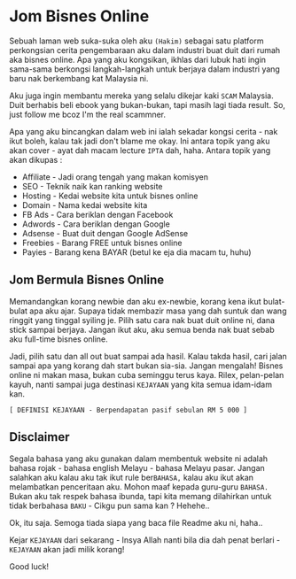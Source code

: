 Jom Bisnes Online
===

Sebuah laman web suka-suka oleh aku `(Hakim)` sebagai satu platform perkongsian cerita pengembaraan aku dalam industri buat duit dari rumah aka bisnes online. Apa yang aku kongsikan, ikhlas dari lubuk hati ingin sama-sama berkongsi langkah-langkah untuk berjaya dalam industri yang baru nak berkembang kat Malaysia ni.

Aku juga ingin membantu mereka yang selalu dikejar kaki `SCAM` Malaysia. Duit berhabis beli ebook yang bukan-bukan, tapi masih lagi tiada result. So, just follow me bcoz I'm the real scammner.

Apa yang aku bincangkan dalam web ini ialah sekadar kongsi cerita - nak ikut boleh, kalau tak jadi don't blame me okay. Ini antara topik yang aku akan cover - ayat dah macam lecture `IPTA` dah, haha. Antara topik yang akan dikupas :

* Affiliate - Jadi orang tengah yang makan komisyen
* SEO - Teknik naik kan ranking website
* Hosting - Kedai website kita untuk bisnes online
* Domain - Nama kedai website kita
* FB Ads - Cara beriklan dengan Facebook
* Adwords - Cara beriklan dengan Google
* Adsense - Buat duit dengan Google AdSense
* Freebies - Barang FREE untuk bisnes online
* Payies - Barang kena BAYAR (betul ke eja dia macam tu, huhu)

Jom Bermula Bisnes Online
---------------

Memandangkan korang newbie dan aku ex-newbie, korang kena ikut bulat-bulat apa aku ajar. Supaya tidak membazir masa yang dah suntuk dan wang ringgit yang tinggal syiling je. Pilih satu cara nak buat duit online ni, dana stick sampai berjaya. Jangan ikut aku, aku semua benda nak buat sebab aku full-time bisnes online. 

Jadi, pilih satu dan all out buat sampai ada hasil. Kalau takda hasil, cari jalan sampai apa yang korang dah start bukan sia-sia. Jangan mengalah! Bisnes online ni makan masa, bukan cuba seminggu terus kaya. Rilex, pelan-pelan kayuh, nanti sampai juga destinasi `KEJAYAAN` yang kita semua idam-idam kan.

`[ DEFINISI KEJAYAAN - Berpendapatan pasif sebulan RM 5 000 ]`

Disclaimer
---------------

Segala bahasa yang aku gunakan dalam membentuk website ni adalah bahasa rojak - bahasa english Melayu - bahasa Melayu pasar. Jangan salahkan aku kalau aku tak ikut rule ber`BAHASA,` kalau aku ikut akan melambatkan penceritaan aku. Mohon maaf kepada guru-guru `BAHASA.` Bukan aku tak respek bahasa ibunda, tapi kita memang dilahirkan untuk tidak berbahasa `BAKU` - Cikgu pun sama kan ? Hehehe..

Ok, itu saja. Semoga tiada siapa yang baca file Readme aku ni, haha..

Kejar `KEJAYAAN` dari sekarang - Insya Allah nanti bila dia dah penat berlari - `KEJAYAAN` akan jadi milik korang!

Good luck!

